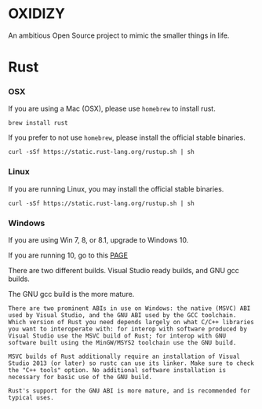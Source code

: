 # OXIDIZY

An ambitious Open Source project to mimic the smaller things in life.

# Rust

### OSX

If you are using a Mac (OSX), please use `homebrew` to install rust.

`brew install rust`

If you prefer to not use `homebrew`, please install the official stable binaries.

`curl -sSf https://static.rust-lang.org/rustup.sh | sh`

### Linux

If you are running Linux, you may install the official stable binaries.

`curl -sSf https://static.rust-lang.org/rustup.sh | sh`

### Windows

If you are using Win 7, 8, or 8.1, upgrade to Windows 10.

If you are running 10, go to this [PAGE](https://www.rust-lang.org/downloads.html#win-foot)

There are two different builds. Visual Studio ready builds, and GNU gcc builds.

The GNU gcc build is the more mature.

```
There are two prominent ABIs in use on Windows: the native (MSVC) ABI used by Visual Studio, and the GNU ABI used by the GCC toolchain. Which version of Rust you need depends largely on what C/C++ libraries you want to interoperate with: for interop with software produced by Visual Studio use the MSVC build of Rust; for interop with GNU software built using the MinGW/MSYS2 toolchain use the GNU build.

MSVC builds of Rust additionally require an installation of Visual Studio 2013 (or later) so rustc can use its linker. Make sure to check the "C++ tools" option. No additional software installation is necessary for basic use of the GNU build.

Rust's support for the GNU ABI is more mature, and is recommended for typical uses.
```
